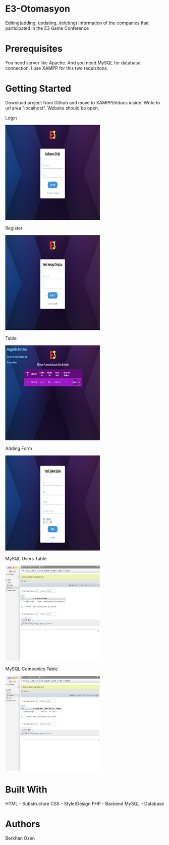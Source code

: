 # E3-Otomasyon
Editing(adding, updating, deleting) information of the companies that participated in the E3 Game Conference

# Prerequisites
You need server like Apache. And you need MySQL for database connection. I use XAMPP for this two requisitons. 

# Getting Started
Download project from Github and move to XAMPP/htdocs inside. Write to url area "localhost". Website should be open.

Login

<img src="screenshots/login.png" width="300" height="300">

Register

<img src="screenshots/register.png" width="300" height="300">

Table

<img src="screenshots/table.png" width="300" height="300">

Adding Form

<img src="screenshots/adding_form.png" width="300" height="300">

MySQL Users Table

<img src="screenshots/pma_users.png" width="300" height="300">

MySQL Companies Table

<img src="screenshots/pma_companies.png" width="300" height="300">

# Built With

HTML - Substructure
CSS - Style/Design
PHP - Backend
MySQL - Database

# Authors

Berkhan Özen

